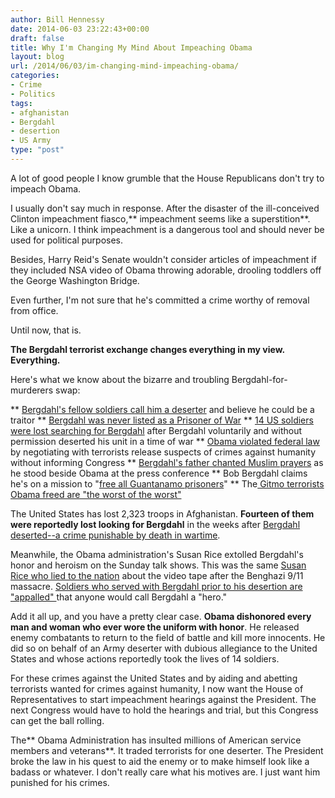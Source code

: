 ```yaml
---
author: Bill Hennessy
date: 2014-06-03 23:22:43+00:00
draft: false
title: Why I'm Changing My Mind About Impeaching Obama
layout: blog
url: /2014/06/03/im-changing-mind-impeaching-obama/
categories:
- Crime
- Politics
tags:
- afghanistan
- Bergdahl
- desertion
- US Army
type: "post"
---
```


A lot of good people I know grumble that the House Republicans don't try to impeach Obama.

I usually don't say much in response. After the disaster of the ill-conceived Clinton impeachment fiasco,** impeachment seems like a superstition**. Like a unicorn. I think impeachment is a dangerous tool and should never be used for political purposes.

Besides, Harry Reid's Senate wouldn't consider articles of impeachment if they included NSA video of Obama throwing adorable, drooling toddlers off the George Washington Bridge.

Even further, I'm not sure that he's committed a crime worthy of removal from office.

Until now, that is.

**The Bergdahl terrorist exchange changes everything in my view. Everything.**

Here's what we know about the bizarre and troubling Bergdahl-for-murderers swap:




** [Bergdahl's fellow soldiers call him a deserter](https://www.businessinsider.com/bowe-bergdahl-taliban-talks-evan-buetow-2014-6) and believe he could be a traitor
** [Bergdahl was never listed as a Prisoner of War](https://washington.cbslocal.com/2014/06/03/bergdahl-never-listed-by-pentagon-as-prisoner-of-war/)
** [14 US soldiers were lost searching for Bergdahl](https://www.thegatewaypundit.com/2014/06/col-david-hunt-we-lost-14-soldiers-searching-for-deserter-bergdahl-video/) after Bergdahl voluntarily and without permission deserted his unit in a time of war
** [Obama violated federal law](https://hotair.com/archives/2014/06/02/jonathan-turley-lets-face-it-this-bergdahl-prisoner-swap-is-illegal/) by negotiating with terrorists release suspects of crimes against humanity without informing Congress
** [Bergdahl's father chanted Muslim prayers](https://www.foxnews.com/us/2014/06/03/wartime-messages-to-parents-fellow-soldiers-reveal-troubled-bergdahl/) as he stood beside Obama at the press conference
** Bob Bergdahl claims he's on a mission to "[free all Guantanamo prisoners](https://www.washingtonpost.com/news/post-nation/wp/2014/06/02/the-curious-case-of-bob-bergdahls-apparent-tweet-to-the-taliban/)"
** The[ Gitmo terrorists Obama freed are "the worst of the worst"](https://www.thedailybeast.com/articles/2014/05/31/us-pays-high-price-for-last-pow-in-afghanistan.html)


The United States has lost 2,323 troops in Afghanistan. **Fourteen of them were reportedly lost looking for Bergdahl** in the weeks after [Bergdahl deserted--a crime punishable by death in wartime](https://www.usnews.com/news/articles/2014/06/03/bowe-bergdahl-desertion-charges).

Meanwhile, the Obama administration's Susan Rice extolled Bergdahl's honor and heroism on the Sunday talk shows. This was the same [Susan Rice who lied to the nation](https://www.newsmax.com/Headline/Bergdahl-Barry-McCaffrey-Susan-Rice/2014/06/03/id/574926/) about the video tape after the Benghazi 9/11 massacre. [Soldiers who served with Bergdahl prior to his desertion are "appalled" ](https://conservatives4palin.com/2014/06/jake-tapper-fellow-soldiers-call-bowe-bergdahl-deserter-hero.html)that anyone would call Bergdahl a "hero."

Add it all up, and you have a pretty clear case. **Obama dishonored every man and woman who ever wore the uniform with honor**. He released enemy combatants to return to the field of battle and kill more innocents. He did so on behalf of an Army deserter with dubious allegiance to the United States and whose actions reportedly took the lives of 14 soldiers.

For these crimes against the United States and by aiding and abetting terrorists wanted for crimes against humanity, I now want the House of Representatives to start impeachment hearings against the President. The next Congress would have to hold the hearings and trial, but this Congress can get the ball rolling.

The** Obama Administration has insulted millions of American service members and veterans**. It traded terrorists for one deserter. The President broke the law in his quest to aid the enemy or to make himself look like a badass or whatever. I don't really care what his motives are. I just want him punished for his crimes.

